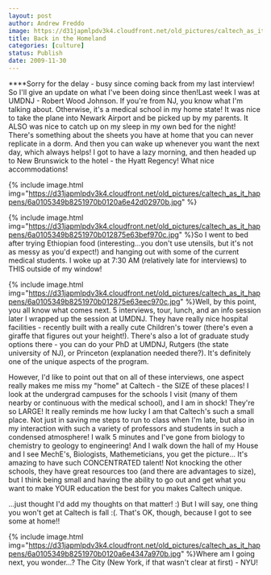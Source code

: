 ```yaml
---
layout: post
author: Andrew Freddo
image: https://d31japmlpdv3k4.cloudfront.net/old_pictures/caltech_as_it_happens/6a0105349b8251970b012875e63cac970c.jpg
title: Back in the Homeland
categories: [culture]
status: Publish
date: 2009-11-30
---
```


****Sorry for the delay - busy since coming back from my last interview! So I'll give an update on what I've been doing since then!Last week I was at UMDNJ - Robert Wood Johnson. If you're from NJ, you know what I'm talking about. Otherwise, it's a medical school in my home state! It was nice to take the plane into Newark Airport and be picked up by my parents. It ALSO was nice to catch up on my sleep in my own bed for the night! There's something about the sheets you have at home that you can never replicate in a dorm. And then you can wake up whenever you want the next day, which always helps! I got to have a lazy morning, and then headed up to New Brunswick to the hotel - the Hyatt Regency! What nice accommodations!


{% include image.html img="https://d31japmlpdv3k4.cloudfront.net/old_pictures/caltech_as_it_happens/6a0105349b8251970b0120a6e42d02970b.jpg" %}

{% include image.html img="https://d31japmlpdv3k4.cloudfront.net/old_pictures/caltech_as_it_happens/6a0105349b8251970b012875e63bef970c.jpg" %}So I went to bed after trying Ethiopian food (interesting...you don't use utensils, but it's not as messy as you'd expect!) and hanging out with some of the current medical students. I woke up at 7:30 AM (relatively late for interviews) to THIS outside of my window!

{% include image.html img="https://d31japmlpdv3k4.cloudfront.net/old_pictures/caltech_as_it_happens/6a0105349b8251970b012875e63eec970c.jpg" %}Well, by this point, you all know what comes next. 5 interviews, tour, lunch, and an info session later I wrapped up the session at UMDNJ. They have really nice hospital facilities - recently built with a really cute Children's tower (there's even a giraffe that figures out your height!). There's also a lot of graduate study options there - you can do your PhD at UMDNJ, Rutgers (the state university of NJ), or Princeton (explanation needed there?). It's definitely one of the unique aspects of the program.

However, I'd like to point out that on all of these interviews, one aspect really makes me miss my "home" at Caltech - the SIZE of these places! I look at the undergrad campuses for the schools I visit (many of them nearby or continuous with the medical school), and I am in shock! They're so LARGE! It really reminds me how lucky I am that Caltech's such a small place. Not just in saving me steps to run to class when I'm late, but also in my interaction with such a variety of professors and students in such a condensed atmosphere! I walk 5 minutes and I've gone from biology to chemistry to geology to engineering! And I walk down the hall of my House and I see MechE's, Biologists, Mathemeticians, you get the picture... It's amazing to have such CONCENTRATED talent! Not knocking the other schools, they have great resources too (and there are advantages to size), but I think being small and having the ability to go out and get what you want to make YOUR education the best for you makes Caltech unique.

...just thought I'd add my thoughts on that matter! :)
But I will say, one thing you won't get at Caltech is fall :(. That's OK, though, because I got to see some at home!!

{% include image.html img="https://d31japmlpdv3k4.cloudfront.net/old_pictures/caltech_as_it_happens/6a0105349b8251970b0120a6e4347a970b.jpg" %}Where am I going next, you wonder...? The City (New York, if that wasn't clear at first) - NYU!
